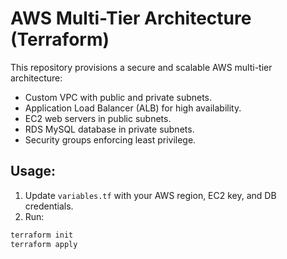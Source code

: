 # AWS Multi-Tier Architecture (Terraform)

This repository provisions a secure and scalable AWS multi-tier architecture:
- Custom VPC with public and private subnets.
- Application Load Balancer (ALB) for high availability.
- EC2 web servers in public subnets.
- RDS MySQL database in private subnets.
- Security groups enforcing least privilege.

## Usage:
1. Update `variables.tf` with your AWS region, EC2 key, and DB credentials.
2. Run:
```bash
terraform init
terraform apply
